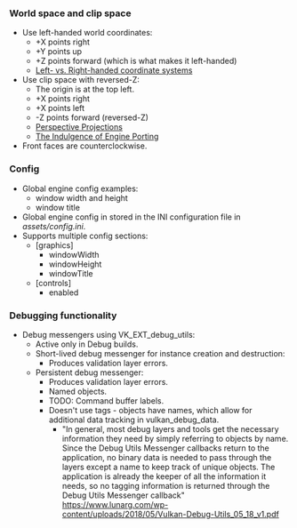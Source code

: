 ### World space and clip space

- Use left-handed world coordinates:
    - +X points right
    - +Y points up
    - +Z points forward (which is what makes it left-handed)
    - [Left- vs. Right-handed coordinate systems](https://www.evl.uic.edu/ralph/508S98/coordinates.html)
- Use clip space with reversed-Z:
    - The origin is at the top left.
    - +X points right
    - +X points left
    - -Z points forward (reversed-Z)
    - [Perspective Projections](https://learnwebgl.brown37.net/08_projections/projections_perspective.html)
    - [The Indulgence of Engine Porting](http://whirlicube.com/the-indulgence-of-engine-porting.html)
- Front faces are counterclockwise.

### Config

- Global engine config examples:
    - window width and height
    - window title
- Global engine config in stored in the INI configuration file in _assets/config.ini_.
- Supports multiple config sections:
    - \[graphics\]
        - windowWidth
        - windowHeight
        - windowTitle
    - \[controls\]
        - enabled

### Debugging functionality

- Debug messengers using VK_EXT_debug_utils:
    - Active only in Debug builds.
    - Short-lived debug messenger for instance creation and destruction:
        - Produces validation layer errors.
    - Persistent debug messenger:
        - Produces validation layer errors.
        - Named objects.
        - TODO: Command buffer labels.
        - Doesn't use tags - objects have names, which allow for additional data tracking in vulkan_debug_data.
            - "In general, most debug layers and tools get the necessary information they need by simply referring to
              objects by name. Since the Debug Utils Messenger callbacks return to the application, no binary data is
              needed to pass through the layers except a name to keep track of unique objects. The application is
              already the keeper of all the information it needs, so no tagging information is returned through the
              Debug Utils Messenger callback"
              https://www.lunarg.com/wp-content/uploads/2018/05/Vulkan-Debug-Utils_05_18_v1.pdf